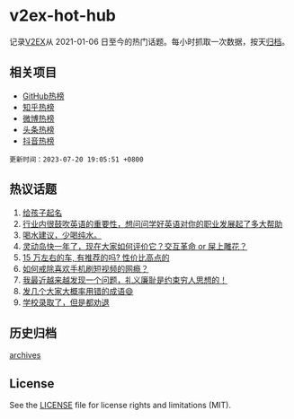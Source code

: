 # v2ex-hot-hub

 记录[V2EX](https://www.v2ex.com/)从 2021-01-06 日至今的热门话题。每小时抓取一次数据，按天[归档](archives)。
 
 ## 相关项目

- [GitHub热榜](https://github.com/lonnyzhang423/github-hot-hub)
- [知乎热榜](https://github.com/lonnyzhang423/zhihu-hot-hub)
- [微博热榜](https://github.com/lonnyzhang423/weibo-hot-hub)
- [头条热榜](https://github.com/lonnyzhang423/toutiao-hot-hub)
- [抖音热榜](https://github.com/lonnyzhang423/douyin-hot-hub)


 `更新时间：2023-07-20 19:05:51 +0800`

## 热议话题

1. [给孩子起名](https://www.v2ex.com/t/958173)
1. [行业内很鼓吹英语的重要性，想问问学好英语对你的职业发展起了多大帮助](https://www.v2ex.com/t/958207)
1. [喝水建议，少喝纯水。](https://www.v2ex.com/t/958168)
1. [灵动岛快一年了，现在大家如何评价它？交互革命 or 屎上雕花？](https://www.v2ex.com/t/958208)
1. [15 万左右的车, 有推荐的吗? 性价比高点的](https://www.v2ex.com/t/958192)
1. [如何戒除喜欢手机刷短视频的网瘾？](https://www.v2ex.com/t/958161)
1. [我最近越来越发现一个问题，礼义廉耻是约束穷人思想的！](https://www.v2ex.com/t/958251)
1. [发几个大家大概率用错的成语😄](https://www.v2ex.com/t/958300)
1. [学校录取了，但是都劝退](https://www.v2ex.com/t/958242)

## 历史归档

[archives](archives)

## License

See the [LICENSE](LICENSE) file for license rights and limitations (MIT).
